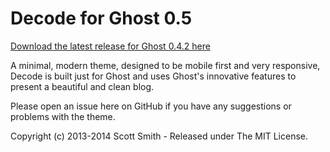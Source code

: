 # Decode for Ghost 0.5
[Download the latest release for Ghost 0.4.2 here](https://github.com/ScottSmith95/Decode-for-Ghost/archive/0.5.5.zip)

A minimal, modern theme, designed to be mobile first and very responsive, Decode is built just for Ghost and uses Ghost's innovative features to present a beautiful and clean blog.

Please open an issue here on GitHub if you have any suggestions or problems with the theme.

Copyright (c) 2013-2014 Scott Smith - Released under The MIT License.
